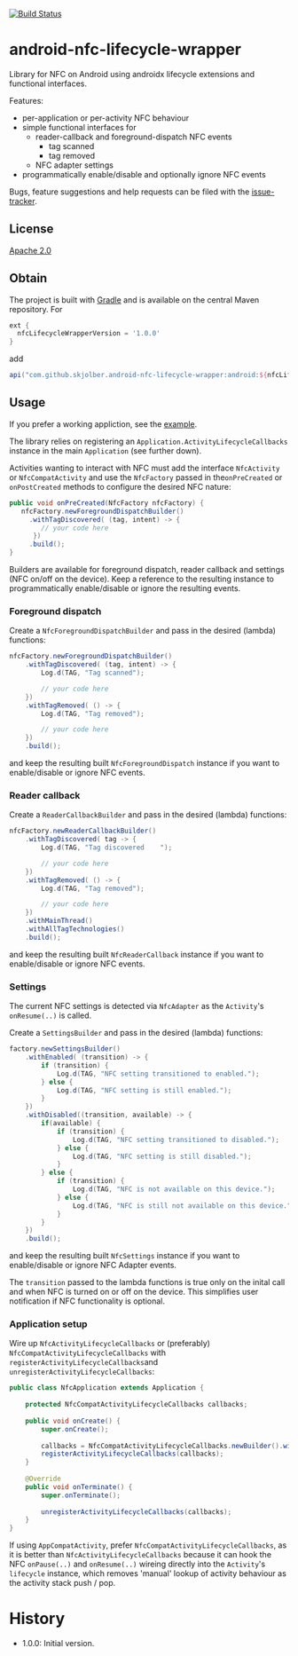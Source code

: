 [![Build Status](https://travis-ci.org/skjolber/android-nfc-lifecycle-wrapper.svg)](https://travis-ci.org/skjolber/android-nfc-lifecycle-wrapper)

# android-nfc-lifecycle-wrapper
Library for NFC on Android using androidx lifecycle extensions and functional interfaces.

Features:

 * per-application or per-activity NFC behaviour
 * simple functional interfaces for 
    * reader-callback and  foreground-dispatch NFC events
      * tag scanned
      * tag removed
    * NFC adapter settings 
 * programmatically enable/disable and optionally ignore NFC events

Bugs, feature suggestions and help requests can be filed with the [issue-tracker].

## License
[Apache 2.0]

## Obtain
The project is built with [Gradle] and is available on the central Maven repository. For

```groovy
ext {
  nfcLifecycleWrapperVersion = '1.0.0'
}
```

add

```groovy
api("com.github.skjolber.android-nfc-lifecycle-wrapper:android:${nfcLifecycleWrapper}@aar")
```

## Usage
If you prefer a working appliction, see the [example]. 

The library relies on registering an `Application.ActivityLifecycleCallbacks` instance in the main `Application` (see further down). 

Activities wanting to interact with NFC must add the interface `NfcActivity` or `NfcCompatActivity` and use the `NfcFactory` passed in the`onPreCreated` or `onPostCreated` methods to configure the desired NFC nature:

```java
public void onPreCreated(NfcFactory nfcFactory) {
   nfcFactory.newForegroundDispatchBuilder()
     .withTagDiscovered( (tag, intent) -> {
        // your code here
      })
     .build();
}
```

Builders are available for foreground dispatch, reader callback and settings (NFC on/off on the device). Keep a reference to the resulting instance to programmatically enable/disable or ignore the resulting events.

### Foreground dispatch
Create a `NfcForegroundDispatchBuilder` and pass in the desired (lambda) functions:

```java
nfcFactory.newForegroundDispatchBuilder()
    .withTagDiscovered( (tag, intent) -> {
        Log.d(TAG, "Tag scanned");

        // your code here
    })
    .withTagRemoved( () -> {
        Log.d(TAG, "Tag removed");

        // your code here
    })
    .build();
```

and keep the resulting built `NfcForegroundDispatch` instance if you want to enable/disable or ignore NFC events.

### Reader callback
Create a `ReaderCallbackBuilder` and pass in the desired (lambda) functions:

```java
nfcFactory.newReaderCallbackBuilder()
    .withTagDiscovered( tag -> {
        Log.d(TAG, "Tag discovered    ");

        // your code here
    })
    .withTagRemoved( () -> {
        Log.d(TAG, "Tag removed");

        // your code here
    })
    .withMainThread()
    .withAllTagTechnologies()
    .build();
```

and keep the resulting built `NfcReaderCallback` instance if you want to enable/disable or ignore NFC events.

### Settings
The current NFC settings is detected via `NfcAdapter` as the `Activity`'s `onResume(..)` is called. 

Create a `SettingsBuilder` and pass in the desired (lambda) functions:

```java
factory.newSettingsBuilder()
    .withEnabled( (transition) -> {
        if (transition) {
            Log.d(TAG, "NFC setting transitioned to enabled.");
        } else {
            Log.d(TAG, "NFC setting is still enabled.");
        }
    })
    .withDisabled((transition, available) -> {
        if(available) {
            if (transition) {
                Log.d(TAG, "NFC setting transitioned to disabled.");
            } else {
                Log.d(TAG, "NFC setting is still disabled.");
            }
        } else {
            if (transition) {
                Log.d(TAG, "NFC is not available on this device.");
            } else {
                Log.d(TAG, "NFC is still not available on this device.");
            }
        }
    })
    .build();
```
and keep the resulting built `NfcSettings` instance if you want to enable/disable or ignore NFC Adapter events.

The `transition` passed to the lambda functions is true only on the inital call and when NFC is turned on or off on the device. This simplifies user notification if NFC functionality is optional.

### Application setup
Wire up `NfcActivityLifecycleCallbacks` or (preferably) `NfcCompatActivityLifecycleCallbacks` with `registerActivityLifecycleCallbacks`and `unregisterActivityLifecycleCallbacks`:

```java
public class NfcApplication extends Application {  
  
    protected NfcCompatActivityLifecycleCallbacks callbacks;  
  
    public void onCreate() {  
        super.onCreate();  
  
        callbacks = NfcCompatActivityLifecycleCallbacks.newBuilder().withApplication(this).build();  
        registerActivityLifecycleCallbacks(callbacks);  
    }  
  
    @Override  
    public void onTerminate() {  
        super.onTerminate();  
  
        unregisterActivityLifecycleCallbacks(callbacks);  
    }  
}
```

If using `AppCompatActivity`, prefer `NfcCompatActivityLifecycleCallbacks`, as it is better than `NfcActivityLifecycleCallbacks` because it can hook the NFC `onPause(..)` and `onResume(..)` wireing directly into the `Activity`'s `lifecycle` instance, which removes 'manual' lookup of activity behaviour as the activity stack push / pop.

# History
- 1.0.0: Initial version.

[Apache 2.0]:           https://www.apache.org/licenses/LICENSE-2.0.html
[issue-tracker]:        https://github.com/skjolber/android-nfc-lifecycle-wrapper/issues
[Gradle]:               https://gradle.org/
[example]:              example



